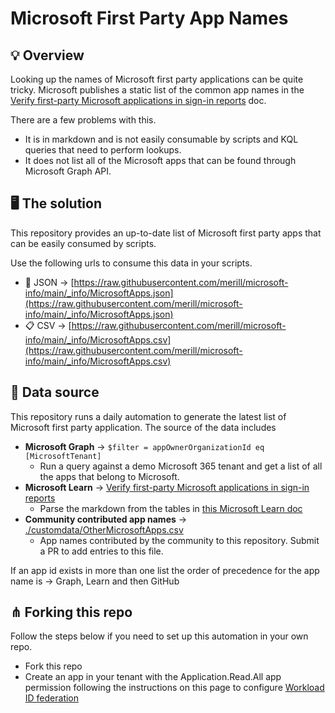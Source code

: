 # Microsoft First Party App Names

## 💡 Overview

Looking up the names of Microsoft first party applications can be quite tricky. Microsoft publishes a static list of the common app names in the [Verify first-party Microsoft applications in sign-in reports](https://learn.microsoft.com/troubleshoot/azure/active-directory/verify-first-party-apps-sign-in) doc.

There are a few problems with this.

* It is in markdown and is not easily consumable by scripts and KQL queries that need to perform lookups.
* It does not list all of the Microsoft apps that can be found through Microsoft Graph API.

## 🖥️ The solution

This repository provides an up-to-date list of Microsoft first party apps that can be easily consumed by scripts.

Use the following urls to consume this data in your scripts.

* :diamond_shape_with_a_dot_inside: JSON → [https://raw.githubusercontent.com/merill/microsoft-info/main/_info/MicrosoftApps.json](https://raw.githubusercontent.com/merill/microsoft-info/main/_info/MicrosoftApps.json)
* :clipboard:  CSV → [https://raw.githubusercontent.com/merill/microsoft-info/main/_info/MicrosoftApps.csv](https://raw.githubusercontent.com/merill/microsoft-info/main/_info/MicrosoftApps.csv)


## 📘 Data source

This repository runs a daily automation to generate the latest list of Microsoft first party application. The source of the data includes

* **Microsoft Graph** → `$filter = appOwnerOrganizationId eq [MicrosoftTenant]`
  * Run a query against a demo Microsoft 365 tenant and get a list of all the apps that belong to Microsoft.
* **Microsoft Learn** → [Verify first-party Microsoft applications in sign-in reports](https://learn.microsoft.com/troubleshoot/azure/active-directory/verify-first-party-apps-sign-in)
  * Parse the markdown from the tables in [this Microsoft Learn doc](https://learn.microsoft.com/troubleshoot/azure/active-directory/verify-first-party-apps-sign-in)
* **Community contributed app names** → [./customdata/OtherMicrosoftApps.csv](/customdata/OtherMicrosoftApps.csv)
  *  App names contributed by the community to this repository. Submit a PR to add entries to this file.

If an app id exists in more than one list the order of precedence for the app name is → Graph, Learn and then GitHub

## ⋔ Forking this repo

Follow the steps below if you need to set up this automation in your own repo.
* Fork this repo
* Create an app in your tenant with the Application.Read.All app permission following the instructions on this page to configure [Workload ID federation](https://github.com/marketplace/actions/azure-ad-workload-identity-federation)



